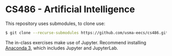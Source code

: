 # CS486 - Artificial Intelligence

This repository uses submodules, to clone use:

```bash
$ git clone --recurse-submodules https://github.com/usma-eecs/cs486.git 
```

The in-class exercises make use of Jupyter. Recommend installing [Anaconda 3](https://www.anaconda.com/download/#windows), which includes Jupyter and JupyterLab. 
